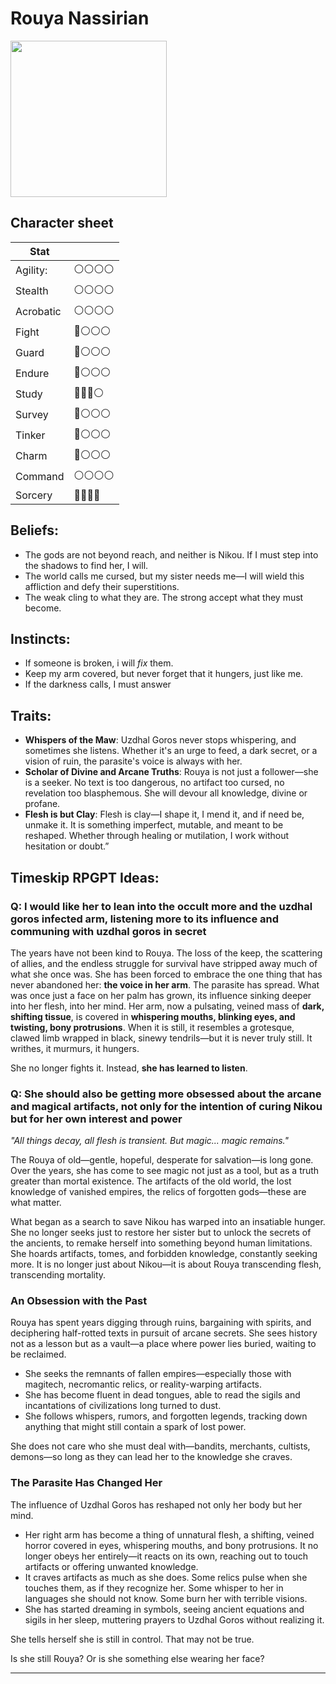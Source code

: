 # Rouya Nassirian

<image src="https://user-images.githubusercontent.com/732505/228374641-307e6313-cad7-4332-9a46-75708278c7a7.png" width="250" />

## Character sheet

| Stat      |              |
| --------- | ------------ |
| Agility:  | ⚪️⚪️⚪️⚪️ |
| Stealth   | ⚪️⚪️⚪️⚪️ |
| Acrobatic | ⚪️⚪️⚪️⚪️ |
| Fight     | 🔴⚪️⚪️⚪️  |
| Guard     | 🔴⚪️⚪️⚪️  |
| Endure    | 🔴⚪️⚪️⚪️  |
| Study     | 🔴🔴🔴⚪️    |
| Survey    | 🔴⚪️⚪️⚪️  |
| Tinker    | 🔴⚪️⚪️⚪️  |
| Charm     | 🔴⚪️⚪️⚪️  |
| Command   | ⚪️⚪️⚪️⚪️ |
| Sorcery   | 🔴🔴🔴🔴     |

## Beliefs:

- The gods are not beyond reach, and neither is Nikou. If I must step into the shadows to find her, I will.
- The world calls me cursed, but my sister needs me—I will wield this affliction and defy their superstitions.
- The weak cling to what they are. The strong accept what they must become.

## Instincts:

- If someone is broken, i will _fix_ them.
- Keep my arm covered, but never forget that it hungers, just like me.
- If the darkness calls, I must answer

## Traits:

- **Whispers of the Maw**: Uzdhal Goros never stops whispering, and sometimes she listens. Whether it's an urge to feed, a dark secret, or a vision of ruin, the parasite's voice is always with her.
- **Scholar of Divine and Arcane Truths**: Rouya is not just a follower—she is a seeker. No text is too dangerous, no artifact too cursed, no revelation too blasphemous. She will devour all knowledge, divine or profane.
- **Flesh is but Clay**: Flesh is clay—I shape it, I mend it, and if need be, unmake it. It is something imperfect, mutable, and meant to be reshaped. Whether through healing or mutilation, I work without hesitation or doubt.”

## Timeskip RPGPT Ideas:

### Q: I would like her to lean into the occult more and the uzdhal goros infected arm, listening more to its influence and communing with uzdhal goros in secret

The years have not been kind to Rouya. The loss of the keep, the scattering of allies, and the endless struggle for survival have stripped away much of what she once was. She has been forced to embrace the one thing that has never abandoned her: **the voice in her arm**.
The parasite has spread. What was once just a face on her palm has grown, its influence sinking deeper into her flesh, into her mind. Her arm, now a pulsating, veined mass of **dark, shifting tissue**, is covered in **whispering mouths, blinking eyes, and twisting, bony protrusions**. When it is still, it resembles a grotesque, clawed limb wrapped in black, sinewy tendrils—but it is never truly still. It writhes, it murmurs, it hungers.

She no longer fights it. Instead, **she has learned to listen**.

### Q: She should also be getting more obsessed about the arcane and magical artifacts, not only for the intention of curing Nikou but for her own interest and power

_"All things decay, all flesh is transient. But magic... magic remains."_

The Rouya of old—gentle, hopeful, desperate for salvation—is long gone. Over the years, she has come to see magic not just as a tool, but as a truth greater than mortal existence. The artifacts of the old world, the lost knowledge of vanished empires, the relics of forgotten gods—these are what matter.

What began as a search to save Nikou has warped into an insatiable hunger. She no longer seeks just to restore her sister but to unlock the secrets of the ancients, to remake herself into something beyond human limitations.
She hoards artifacts, tomes, and forbidden knowledge, constantly seeking more. It is no longer just about Nikou—it is about Rouya transcending flesh, transcending mortality.

### An Obsession with the Past

Rouya has spent years digging through ruins, bargaining with spirits, and deciphering half-rotted texts in pursuit of arcane secrets. She sees history not as a lesson but as a vault—a place where power lies buried, waiting to be reclaimed.

- She seeks the remnants of fallen empires—especially those with magitech, necromantic relics, or reality-warping artifacts.
- She has become fluent in dead tongues, able to read the sigils and incantations of civilizations long turned to dust.
- She follows whispers, rumors, and forgotten legends, tracking down anything that might still contain a spark of lost power.

She does not care who she must deal with—bandits, merchants, cultists, demons—so long as they can lead her to the knowledge she craves.

### The Parasite Has Changed Her

The influence of Uzdhal Goros has reshaped not only her body but her mind.

- Her right arm has become a thing of unnatural flesh, a shifting, veined horror covered in eyes, whispering mouths, and bony protrusions. It no longer obeys her entirely—it reacts on its own, reaching out to touch artifacts or offering unwanted knowledge.
- It craves artifacts as much as she does. Some relics pulse when she touches them, as if they recognize her. Some whisper to her in languages she should not know. Some burn her with terrible visions.
- She has started dreaming in symbols, seeing ancient equations and sigils in her sleep, muttering prayers to Uzdhal Goros without realizing it.

She tells herself she is still in control. That may not be true.

Is she still Rouya? Or is she something else wearing her face?

---
